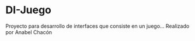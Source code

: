 # DI-Juego
Proyecto para desarrollo de interfaces que consiste en un juego...
Realizado por Anabel Chacón
